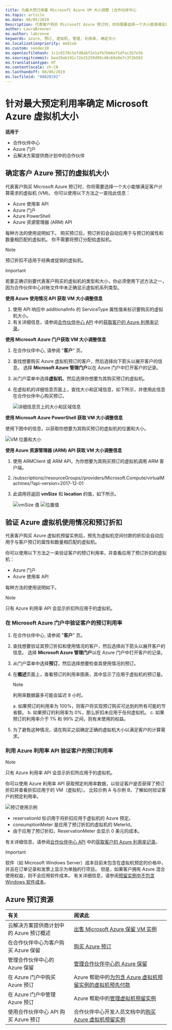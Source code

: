 ```yaml
---
title: 为最大预订用量 Microsoft Azure VM 大小调整 |合作伙伴中心
ms.topic: article
ms.date: 08/05/2019
Description: 代表客户购买 Microsoft Azure 预订时，你将需要选择一个大小能够满足客户计算需求的虚拟机 (VM)。
author: LauraBrenner
ms.author: labrenne
keywords: azure, 预订, 虚拟机, 管理, 利用率, 确定大小
ms.localizationpriority: medium
ms.custom: seodec18
ms.openlocfilehash: 1c1c0170c5efd8abf2e1afb7bb6ef1dfac2b7e5b
ms.sourcegitcommit: bae29ab191c72e15259d99c40c69a9e7c3f2b502
ms.translationtype: HT
ms.contentlocale: zh-CN
ms.lasthandoff: 08/06/2019
ms.locfileid: "68820191"
---
```

# <a name="microsoft-azure-vm-sizing-for-maximum-reservation-usage"></a>针对最大预定利用率确定 Microsoft Azure 虚拟机大小

**适用于**

- 合作伙伴中心
- Azure 门户
- 云解决方案提供商计划中的合作伙伴

## <a name="determine-the-vm-size-for-a-customers-azure-reservation"></a>确定客户 Azure 预订的虚拟机大小 

代表客户购买 Microsoft Azure 预订时，你将需要选择一个大小能够满足客户计算需求的虚拟机 (VM)。 你可以使用以下方法之一查找此信息：

- Azure 使用率 API
- Azure 门户
- Azure PowerShell
- Azure 资源管理器 (ARM) API

每种方法的使用说明如下。 购买预订后，预订折扣会自动应用于与预订的属性和数量相匹配的虚拟机。 你不需要将预订分配给虚拟机。

>[!NOTE]
>预订折扣不适用于经典或促销的虚拟机。

>[!IMPORTANT]
>若要正确识别要代表客户购买的虚拟机的类型和大小，你必须使用下述方法之一，因为合作伙伴中心对帐文件中未正确显示虚拟机系列类型。

**使用 Azure 使用情况 API 获取 VM 大小调整信息**

1. 使用 API 响应中 additionalInfo 的 ServiceType 属性值来标识要购买的虚拟机大小。
2. 有关详细信息，请参阅[合作伙伴中心 API](https://docs.microsoft.com/partner-center/develop/) 中的[获取客户的 Azure 利用率记录](https://docs.microsoft.com/partner-center/develop/get-a-customer-s-utilization-record-for-azure)。

**使用 Microsoft Azure 门户获取 VM 大小调整信息**

1. 在合作伙伴中心, 请参阅 "**客户**" 页。
2. 查找想要购买 Azure 虚拟机预订的客户，然后选择向下箭头以展开客户的信息。 选择 **Microsoft Azure 管理门户**以在 Azure 门户中打开客户的记录。
3. 从门户菜单中选择**虚拟机**，然后选择你想要为其购买预订的虚拟机。
4. 在虚拟机的详细信息页面上，查找大小和区域信息，如下所示，并使用此信息在合作伙伴中心购买预订。  

    ![详细信息页上的大小和区域信息](images/usage1.png)

**使用 Microsoft Azure PowerShell 获取 VM 大小调整信息**

使用下图中的信息，以获取你想要为其购买预订的虚拟机的位置和大小。 

![VM 位置和大小](images/usage2.png)

**使用 Azure 资源管理器 (ARM) API 获取 VM 大小调整信息**

1. 使用 ARMClient 或 ARM API，为你想要为其购买预订的虚拟机调用 ARM 客户端。

2. /subscriptions/<Subscription ID>/resourceGroups/<Resource group name>/providers/Microsoft.Compute/virtualMachines/<VM Instance Name>?api-version=2017-12-01

3. 此调用将返回 **vmSize** 和 **location** 的值，如下所示。

    ![vmSize 值](images/usage3.png) ![位置值](images/usage4.png)

## <a name="verify-azure-vm-usage-and-reservation-discount"></a>验证 Azure 虚拟机使用情况和预订折扣

代表客户购买 Azure 虚拟机预留实例后，预先为虚拟机空间付款的折扣会自动应用于与客户预订的属性和数量相匹配的虚拟机。

你可以使用以下方法之一来验证客户的预订利用率，并查看应用了预订折扣的虚拟机：

- Azure 门户
- Azure 使用率 API

每种方法的使用说明如下。

>[!NOTE]
>只有 Azure 利用率 API 会显示折扣所应用于的虚拟机。  

### <a name="verify-the-customers-reservation-usage-in-the-microsoft-azure-portal"></a>在 Microsoft Azure 门户中验证客户的预订利用率

1. 在合作伙伴中心, 请参阅 "**客户**" 页。

2. 查找想要验证其预订折扣和使用情况的客户，然后选择向下箭头以展开客户的信息。 选择 **Microsoft Azure 管理门户**以在 Azure 门户中打开客户的记录。
3. 从门户菜单中选择**预订**，然后选择想要检查其使用情况的预订。
4. 在**概述**页面上，查看预订的利用率图表，其中显示了应用于虚拟机的预订量。

    >[!NOTE]
    >利用率数据最多可能会延迟 8 小时。

    a. 如果预订的利用率为 100%，则客户将实现预订购买可达到的所有可能的节省额。
    b. 如果预订的利用率为 0%，那么折扣未应用于任何虚拟机。
    c. 如果预订的利用率介于 1% 和 99% 之间，则有未使用的权益。

5. 为了避免这种情况，请在购买之前确定正确的虚拟机大小以满足客户的计算需求。

### <a name="verify-the-customers-reservation-usage-with-the-azure-utilization-api"></a>利用 Azure 利用率 API 验证客户的预订利用率

>[!NOTE]
>只有 Azure 利用率 API 会显示折扣所应用于的虚拟机。  

你可以使用 Azure 利用率 API 获取预定利用率数据，以验证客户是否获得了预订折扣并查看折扣应用于的 VM（虚拟机）。 比较示例 A 与示例 B，了解如何验证客户的预定利用率。

![预订使用示例](images/usage5.png)

- reservationId 标识用于将折扣应用于虚拟机的 Azure 预定。
- consumptionMeter 是应用了预订折扣的虚拟机的 MeterId。
- 由于应用了预订折扣，ReservationMeter 会显示 0 美元的成本。

有关详细信息，请参阅[合作伙伴中心 API](https://docs.microsoft.com/partner-center/develop/) 中的[获取客户的 Azure 利用率记录](https://docs.microsoft.com/partner-center/develop/get-a-customer-s-utilization-record-for-azure)。

>[!IMPORTANT]
>软件（如 Microsoft Windows Server）成本目前未包含在虚拟机预定的价格中，并且在订单记录和发票上显示为单独的行项目。 但是，如果客户拥有 Azure 混合使用权益，则不会应用软件成本。 有关详细信息，请参阅[预留实例中不包含 Windows 软件成本](https://docs.microsoft.com/azure/billing/billing-reserved-instance-windows-software-costs)。  

## <a name="azure-reservations-resources"></a>Azure 预订资源

|**有关**   |**阅读此**    |
|:-----------------------------|:-----------------|
|云解决方案提供商计划中的 Azure 预订概述  | [出售 Microsoft Azure 保留 VM 实例](azure-reservations.md)
|在合作伙伴中心为客户购买 Azure 保留   |[购买 Azure 预订](azure-reservations-buying.md)
|管理合作伙伴中心的 Azure 保留 | [管理合作伙伴中心的 Azure 保留](azure-reservations-manage.md)
|在 Azure 门户中购买 Azure 预订 | Azure 帮助中的[为包含 Azure 虚拟机预留实例的虚拟机预先付款](https://docs.microsoft.com/azure/virtual-machines/windows/prepay-reserved-vm-instances) |
|在 Azure 门户中管理 Azure 预订   |Azure 帮助中的[管理虚拟机预留实例](https://docs.microsoft.com/azure/billing/billing-manage-reserved-vm-instance)  |
|使用合作伙伴中心 API 购买 Azure 预订 | 合作伙伴中心开发人员文档中的[购买 Azure 虚拟机预留实例](https://docs.microsoft.com/partner-center/develop/purchase-azure-reservations)
